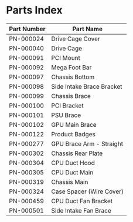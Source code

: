 # Parts Index

| Part Number | Part Name                 |
|-------------|---------------------------|
| PN-000024   | Drive Cage Cover          |
| PN-000040   | Drive Cage                |
| PN-000091   | PCI Mount                 |
| PN-000092   | Mega Foot Bar             |
| PN-000097   | Chassis Bottom            |
| PN-000098   | Side Intake Brace Bracket |
| PN-000099   | Chassis Brace             |
| PN-000100   | PCI Bracket               |
| PN-000101   | PSU Brace                 |
| PN-000102   | GPU Main Brace            |
| PN-000122   | Product Badges            |
| PN-000277   | GPU Brace Arm - Straight  |
| PN-000302   | Chassis Rear Plate        |
| PN-000304   | CPU Duct Hood             |
| PN-000305   | CPU Duct Main             |
| PN-000319   | Chassis Main              |
| PN-000324   | Case Spacer (Wire Cover)  |
| PN-000459   | CPU Duct Fan Bracket      |
| PN-000501   | Side Intake Fan Brace     |
